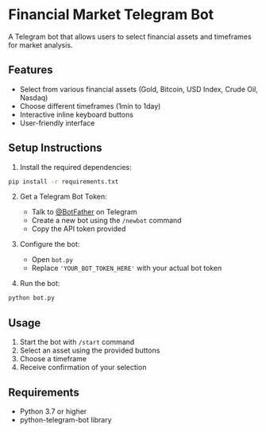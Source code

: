# Financial Market Telegram Bot

A Telegram bot that allows users to select financial assets and timeframes for market analysis.

## Features

- Select from various financial assets (Gold, Bitcoin, USD Index, Crude Oil, Nasdaq)
- Choose different timeframes (1min to 1day)
- Interactive inline keyboard buttons
- User-friendly interface

## Setup Instructions

1. Install the required dependencies:
```bash
pip install -r requirements.txt
```

2. Get a Telegram Bot Token:
   - Talk to [@BotFather](https://t.me/botfather) on Telegram
   - Create a new bot using the `/newbot` command
   - Copy the API token provided

3. Configure the bot:
   - Open `bot.py`
   - Replace `'YOUR_BOT_TOKEN_HERE'` with your actual bot token

4. Run the bot:
```bash
python bot.py
```

## Usage

1. Start the bot with `/start` command
2. Select an asset using the provided buttons
3. Choose a timeframe
4. Receive confirmation of your selection

## Requirements

- Python 3.7 or higher
- python-telegram-bot library
